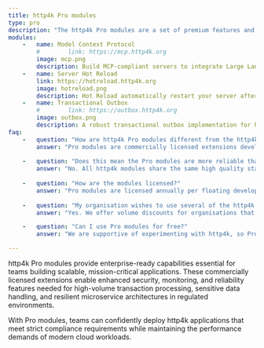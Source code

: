 ```yaml
---
title: http4k Pro modules
type: pro
description: "The http4k Pro modules are a set of premium features and tools designed to help engineers solve recurring problems. These modules are designed to save you time and effort when building your http4k applications and provide production-ready implementations that help teams deploy http4k applications in regulated and high-volume environments."
modules:
    -   name: Model Context Protocol
        #        link: https://mcp.http4k.org
        image: mcp.png
        description: Build MCP-compliant servers to integrate Large Language Models with your data and tools using familiar http4k patterns
    -   name: Server Hot Reload
        link: https://hotreload.http4k.org
        image: hotreload.png
        description: Hot Reload automatically restart your server after code changes, saving you time during development
    -   name: Transactional Outbox
        #        link: https://outbox.http4k.org
        image: outbox.png
        description: A robust transactional outbox implementation for http4k that ensures reliable message delivery with database consistency.
faq:
    -   question: "How are http4k Pro modules different from the http4k Community modules?"
        answer: "Pro modules are commercially licensed extensions developed specifically to solve common enterprise use cases. They are distributed under **org.http4k.pro** Maven coordinate group."
    
    -   question: "Does this mean the Pro modules are more reliable than http4k Community?"
        answer: "No. All http4k modules share the same high quality standards and testing rigor. Pro modules provide additional enterprise-focused features rather than enhanced reliability."
            
    -   question: "How are the modules licensed?"
        answer: "Pro modules are licensed annually per floating developer seat for both development and production use, meaning multiple developers can use the modules but only one developer per seat at a time. Licenses include access to Maven artifacts via Maven Central and technical support via GitHub issues."
            
    -   question: "My organisation wishes to use several of the http4k Pro modules. Can we buy a bundle of licenses?"
        answer: "Yes. We offer volume discounts for organisations that wish to purchase multiple Pro modules. Please contact us using the button below."

    -   question: "Can I use Pro modules for free?"
        answer: "We are supportive of experimenting with http4k, so Pro modules are free for non-commercial, research and non-profit use cases."

---
```


http4k Pro modules provide enterprise-ready capabilities essential for teams building scalable, mission-critical
applications. These commercially licensed extensions enable enhanced security, monitoring, and reliability features
needed for high-volume transaction processing, sensitive data handling, and resilient microservice architectures in
regulated environments. 

With Pro modules, teams can confidently deploy http4k applications that meet strict compliance
requirements while maintaining the performance demands of modern cloud workloads.
